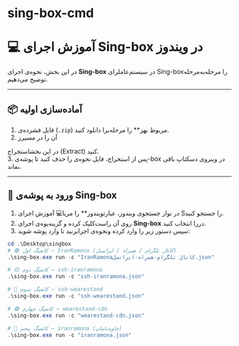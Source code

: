 # sing-box-cmd

# 💻 آموزش اجرای Sing-box در ویندوز

در این بخش، نحوه‌ی اجرای **Sing-box** در سیستم‌عاملرای Sing-boxرا مرحله‌به‌مرحله توضیح می‌دهیم.

---

## 📦 آماده‌سازی اولیه

1. فایل فشرده‌ی (`.zip`) مربوط بهز** را مرحله‌برا دانلود کنید.  
2. آن را در مسیرز

در این بخشاستخراج (Extract) کنید.  
3. پس از استخراج، فایل نحوه‌ی را حذف کنید تا پوشه‌ی-box در وینروی دسکتاپ باقی بماند.

---

## 🧭 ورود به پوشه‌ی Sing-box

1. در نوار جستجوی ویندوز، عبارتویندوز** را مریا💻 آموزش اجرای Sرا جستجو کنید.  
2. روی آن راست‌کلیک کرده و گزینه‌یوه‌ی اجرای **Sing-box** دررا انتخاب کنید.  
3. سپس دستور زیر را وارد کرده ونحوه‌ی اجرابزنید تا وارد پوشه شوید:

```powershell
cd .\Desktop\singbox
# 🟢 کانفیگ اول — IranRamona (کانال تلگرام / همراه / ایرانسل)
.\sing-box.exe run -c "IranRamonaکانال تلگرام-همراه-ایرانسل.json"

# 🟡 کانفیگ دوم — ssh-iranramona
.\sing-box.exe run -c "ssh-iranramona.json"

# 🔵 کانفیگ سوم — ssh-wearestand
.\sing-box.exe run -c "ssh-wearestand.json"

# 🟣 کانفیگ چهارم — wearestand-cdn
.\sing-box.exe run -c "wearestand-cdn.json"

# 🔴 کانفیگ پنجم — iranramona (جاویدنامان)
.\sing-box.exe run -c "iranramona.json"
